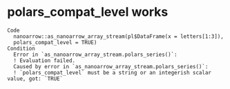 # polars_compat_level works

    Code
      nanoarrow::as_nanoarrow_array_stream(pl$DataFrame(x = letters[1:3]),
      polars_compat_level = TRUE)
    Condition
      Error in `as_nanoarrow_array_stream.polars_series()`:
      ! Evaluation failed.
      Caused by error in `as_nanoarrow_array_stream.polars_series()`:
      ! `polars_compat_level` must be a string or an integerish scalar value, got: `TRUE`

